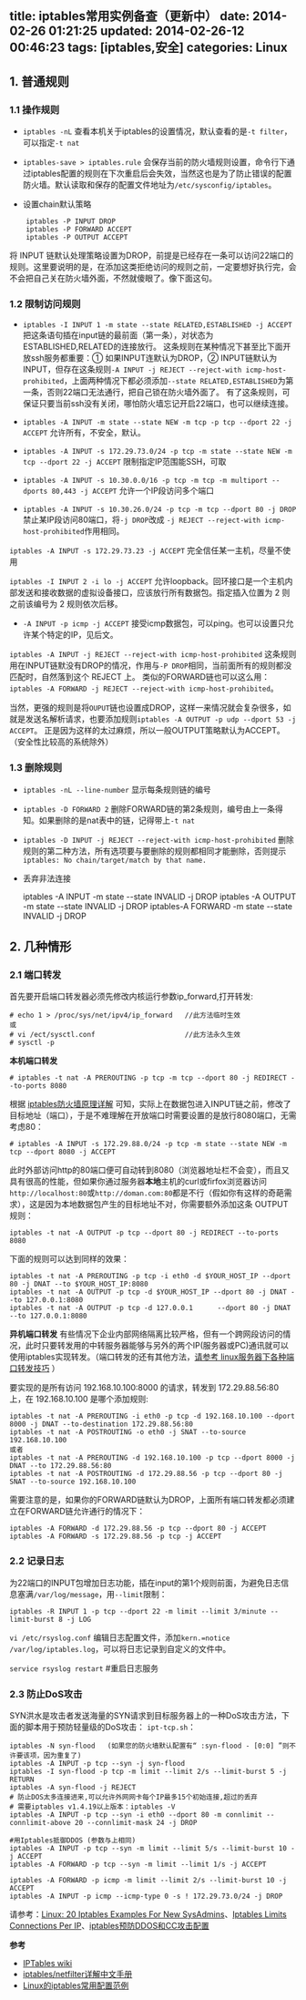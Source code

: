 title: iptables常用实例备查（更新中）
date: 2014-02-26 01:21:25
updated: 2014-02-26-12 00:46:23
tags: [iptables,安全]
categories: Linux
---

## 1. 普通规则 ##

### 1.1 操作规则 ###
- `iptables -nL`
查看本机关于iptables的设置情况，默认查看的是`-t filter`，可以指定`-t nat`
- `iptables-save > iptables.rule`
会保存当前的防火墙规则设置，命令行下通过iptables配置的规则在下次重启后会失效，当然这也是为了防止错误的配置防火墙。默认读取和保存的配置文件地址为`/etc/sysconfig/iptables`。

- 设置chain默认策略
```
    iptables -P INPUT DROP
    iptables -P FORWARD ACCEPT
    iptables -P OUTPUT ACCEPT
```
将 INPUT 链默认处理策略设置为DROP，前提是已经存在一条可以访问22端口的规则。这里要说明的是，在添加这类拒绝访问的规则之前，一定要想好执行完，会不会把自己关在防火墙外面，不然就傻眼了。像下面这句。

### 1.2 限制访问规则 ###
- `iptables -I INPUT 1 -m state --state RELATED,ESTABLISHED -j ACCEPT`
把这条语句插在input链的最前面（第一条），对状态为ESTABLISHED,RELATED的连接放行。
这条规则在某种情况下甚至比下面开放ssh服务都重要：① 如果INPUT连默认为DROP，② INPUT链默认为INPUT，但存在这条规则`-A INPUT -j REJECT --reject-with icmp-host-prohibited`，上面两种情况下都必须添加`--state RELATED,ESTABLISHED`为第一条，否则22端口无法通行，把自己锁在防火墙外面了。
有了这条规则，可保证只要当前ssh没有关闭，哪怕防火墙忘记开启22端口，也可以继续连接。

- `iptables -A INPUT -m state --state NEW -m tcp -p tcp --dport 22 -j ACCEPT`
允许所有，不安全，默认。

- `iptables -A INPUT -s 172.29.73.0/24 -p tcp -m state --state NEW -m tcp --dport 22 -j ACCEPT`
限制指定IP范围能SSH，可取

- `iptables -A INPUT -s 10.30.0.0/16 -p tcp -m tcp -m multiport --dports 80,443 -j ACCEPT`
允许一个IP段访问多个端口

- `iptables -A INPUT -s 10.30.26.0/24 -p tcp -m tcp --dport 80 -j DROP`
禁止某IP段访问80端口，将`-j DROP`改成 `-j REJECT --reject-with icmp-host-prohibited`作用相同。

`iptables -A INPUT -s 172.29.73.23 -j ACCEPT`
完全信任某一主机，尽量不使用

`iptables -I INPUT 2 -i lo -j ACCEPT`
允许loopback。回环接口是一个主机内部发送和接收数据的虚拟设备接口，应该放行所有数据包。指定插入位置为 2 则之前该编号为 2 规则依次后移。

- `-A INPUT -p icmp -j ACCEPT`
接受icmp数据包，可以ping。也可以设置只允许某个特定的IP，见后文。

`iptables -A INPUT -j REJECT --reject-with icmp-host-prohibited`
这条规则用在INPUT链默没有DROP的情况，作用与`-P DROP`相同，当前面所有的规则都没匹配时，自然落到这个 REJECT 上。
类似的FORWARD链也可以这么用：`iptables -A FORWARD -j REJECT --reject-with icmp-host-prohibited`。

当然，更强的规则是将`OUPUT`链也设置成DROP，这样一来情况就会复杂很多，如就是发送名解析请求，也要添加规则`iptables -A OUTPUT -p udp --dport 53 -j ACCEPT`。
正是因为这样的太过麻烦，所以一般OUTPUT策略默认为ACCEPT。（安全性比较高的系统除外）

### 1.3 删除规则 ###

- `iptables -nL --line-number`
显示每条规则链的编号

- `iptables -D FORWARD 2`
删除FORWARD链的第2条规则，编号由上一条得知。如果删除的是nat表中的链，记得带上`-t nat`

- `iptables -D INPUT -j REJECT --reject-with icmp-host-prohibited`
删除规则的第二种方法，所有选项要与要删除的规则都相同才能删除，否则提示`iptables: No chain/target/match by that name.`

- 丢弃非法连接

    iptables -A INPUT   -m state --state INVALID -j DROP
    iptables -A OUTPUT -m state --state INVALID -j DROP
    iptables-A FORWARD -m state --state INVALID -j DROP


## 2. 几种情形 ##

### 2.1 端口转发 ###
首先要开启端口转发器必须先修改内核运行参数ip_forward,打开转发:
```
# echo 1 > /proc/sys/net/ipv4/ip_forward   //此方法临时生效
或
# vi /ect/sysctl.conf                      //此方法永久生效
# sysctl -p 
```

**本机端口转发**

    # iptables -t nat -A PREROUTING -p tcp -m tcp --dport 80 -j REDIRECT --to-ports 8080

根据 [iptables防火墙原理详解](http://seanlook.com/2014/02/23/iptables-understand/) 可知，实际上在数据包进入INPUT链之前，修改了目标地址（端口），于是不难理解在开放端口时需要设置的是放行8080端口，无需考虑80：

    # iptables -A INPUT -s 172.29.88.0/24 -p tcp -m state --state NEW -m tcp --dport 8080 -j ACCEPT

此时外部访问http的80端口便可自动转到8080（浏览器地址栏不会变），而且又具有很高的性能，但如果你通过服务器**本地**主机的curl或firfox浏览器访问`http://localhost:80`或`http://doman.com:80`都是不行（假如你有这样的奇葩需求），这是因为本地数据包产生的目标地址不对，你需要额外添加这条 OUTPUT 规则：

    iptables -t nat -A OUTPUT -p tcp --dport 80 -j REDIRECT --to-ports 8080

下面的规则可以达到同样的效果：

	iptables -t nat -A PREROUTING -p tcp -i eth0 -d $YOUR_HOST_IP --dport 80 -j DNAT --to $YOUR_HOST_IP:8080
	iptables -t nat -A OUTPUT -p tcp -d $YOUR_HOST_IP --dport 80 -j DNAT --to 127.0.0.1:8080
    iptables -t nat -A OUTPUT -p tcp -d 127.0.0.1      --dport 80 -j DNAT --to 127.0.0.1:8080

**异机端口转发**
有些情况下企业内部网络隔离比较严格，但有一个跨网段访问的情况，此时只要转发用的中转服务器能够与另外的两个IP(服务器或PC)通讯就可以使用iptables实现转发。（端口转发的还有其他方法，[请参考 linux服务器下各种端口转发技巧](http://) ）

要实现的是所有访问 192.168.10.100:8000 的请求，转发到 172.29.88.56:80 上，在 192.168.10.100 是哪个添加规则:

	iptables -t nat -A PREROUTING -i eth0 -p tcp -d 192.168.10.100 --dport 8000 -j DNAT --to-destination 172.29.88.56:80
    iptables -t nat -A POSTROUTING -o eth0 -j SNAT --to-source 192.168.10.100
    或者
    iptables -t nat -A PREROUTING -d 192.168.10.100 -p tcp --dport 8000 -j DNAT --to 172.29.88.56:80
    iptables -t nat -A POSTROUTING -d 172.29.88.56 -p tcp --dport 80 -j SNAT --to-source 192.168.10.100

需要注意的是，如果你的FORWARD链默认为DROP，上面所有端口转发都必须建立在FORWARD链允许通行的情况下：

    iptables -A FORWARD -d 172.29.88.56 -p tcp --dport 80 -j ACCEPT
    iptables -A FORWARD -s 172.29.88.56 -p tcp -j ACCEPT

### 2.2 记录日志 ###

为22端口的INPUT包增加日志功能，插在input的第1个规则前面，为避免日志信息塞满`/var/log/message`，用`--limit`限制：

    iptables -R INPUT 1 -p tcp --dport 22 -m limit --limit 3/minute --limit-burst 8 -j LOG

`vi /etc/rsyslog.conf` 编辑日志配置文件，添加`kern.=notice   /var/log/iptables.log`，可以将日志记录到自定义的文件中。

`service rsyslog restart` #重启日志服务

### 2.3 防止DoS攻击 ###
SYN洪水是攻击者发送海量的SYN请求到目标服务器上的一种DoS攻击方法，下面的脚本用于预防轻量级的DoS攻击：
`ipt-tcp.sh`：
```  
iptables -N syn-flood   (如果您的防火墙默认配置有“ :syn-flood - [0:0] ”则不许要该项，因为重复了)
iptables -A INPUT -p tcp --syn -j syn-flood   
iptables -I syn-flood -p tcp -m limit --limit 2/s --limit-burst 5 -j RETURN   
iptables -A syn-flood -j REJECT   
# 防止DOS太多连接进来,可以允许外网网卡每个IP最多15个初始连接,超过的丢弃
# 需要iptables v1.4.19以上版本：iptables -V 
iptables -A INPUT -p tcp --syn -i eth0 --dport 80 -m connlimit --connlimit-above 20 --connlimit-mask 24 -j DROP   

#用Iptables抵御DDOS (参数与上相同)   
iptables -A INPUT -p tcp --syn -m limit --limit 5/s --limit-burst 10 -j ACCEPT  
iptables -A FORWARD -p tcp --syn -m limit --limit 1/s -j ACCEPT 

iptables -A FORWARD -p icmp -m limit --limit 2/s --limit-burst 10 -j ACCEPT
iptables -A INPUT -p icmp --icmp-type 0 -s ! 172.29.73.0/24 -j DROP
```
请参考：[Linux: 20 Iptables Examples For New SysAdmins](http://www.cyberciti.biz/tips/linux-iptables-examples.html)、[Iptables Limits Connections Per IP](http://www.cyberciti.biz/faq/iptables-connection-limits-howto/)、[iptables预防DDOS和CC攻击配置](http://blog.csdn.net/zqtsx/article/details/9405515)

**参考**

- [IPTables wiki](http://wiki.centos.org/zh/HowTos/Network/IPTables)
- [iptables/netfilter详解中文手册](http://www.ha97.com/4095.html)
- [Linux的iptables常用配置范例](http://www.ha97.com/3928.html)